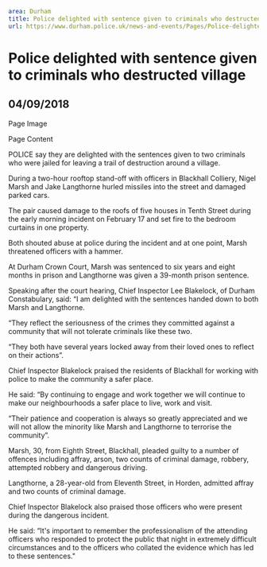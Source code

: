 ```yaml
area: Durham
title: Police delighted with sentence given to criminals who destructed village
url: https://www.durham.police.uk/news-and-events/Pages/Police-delighted-with-.aspx
```

# Police delighted with sentence given to criminals who destructed village

## 04/09/2018

Page Image

Page Content

​POLICE say they are delighted with the sentences given to two criminals who were jailed for leaving a trail of destruction around a village.

During a two-hour rooftop stand-off with officers in Blackhall Colliery, Nigel Marsh and Jake Langthorne hurled missiles into the street and damaged parked cars.

The pair caused damage to the roofs of five houses in Tenth Street during the early morning incident on February 17 and set fire to the bedroom curtains in one property.

Both shouted abuse at police during the incident and at one point, Marsh threatened officers with a hammer.

At Durham Crown Court, Marsh was sentenced to six years and eight months in prison and Langthorne was given a 39-month prison sentence.

Speaking after the court hearing, Chief Inspector Lee Blakelock, of Durham Constabulary, said: “I am delighted with the sentences handed down to both Marsh and Langthorne.

“They reflect the seriousness of the crimes they committed against a community that will not tolerate criminals like these two.

“They both have several years locked away from their loved ones to reflect on their actions”.

Chief Inspector Blakelock praised the residents of Blackhall for working with police to make the community a safer place.

He said: “By continuing to engage and work together we will continue to make our neighbourhoods a safer place to live, work and visit.

“Their patience and cooperation is always so greatly appreciated and we will not allow the minority like Marsh and Langthorne to terrorise the community”.

Marsh, 30, from Eighth Street, Blackhall, pleaded guilty to a number of offences including affray, arson, two counts of criminal damage, robbery, attempted robbery and dangerous driving.

Langthorne, a 28-year-old from Eleventh Street, in Horden, admitted affray and two counts of criminal damage.

Chief Inspector Blakelock also praised those officers who were present during the dangerous incident.

He said: “It's important to remember the professionalism of the attending officers who responded to protect the public that night in extremely difficult circumstances and to the officers who collated the evidence which has led to these sentences."​
